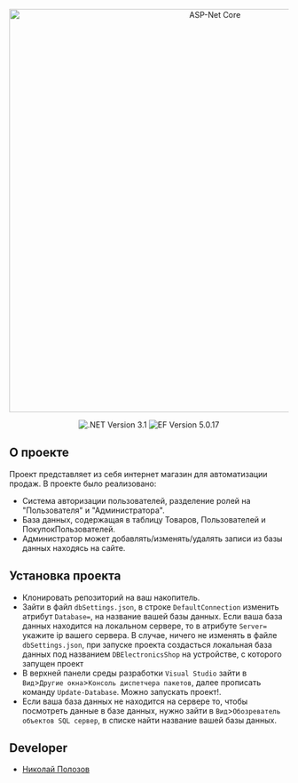 <p align="center">
      <img src="https://i.ibb.co/pRDgdhZ/img.png" alt="ASP-Net Core" width="726">
</p>

<p align="center">
   <img src="https://img.shields.io/badge/.NETCore-3.1-brightgreen" alt=".NET Version 3.1">
   <img src="https://img.shields.io/badge/EF%20Version-5.0.17-blue" alt="EF Version 5.0.17">
</p>

## О проекте

Проект представляет из себя интернет магазин для автоматизации продаж. В проекте было реализовано:
- Система авторизации пользователей, разделение ролей на "Пользователя" и "Администратора".
- База данных, содержащая в таблицу Товаров, Пользователей и ПокупокПользователей.
- Администратор может добавлять/изменять/удалять записи из базы данных находясь на сайте.

## Установка проекта

- Клонировать репозиторий на ваш накопитель.
- Зайти в файл `dbSettings.json`, в строке `DefaultConnection` изменить атрибут `Database=`, на название вашей базы данных. Если ваша база данных находится на локальном сервере, то в атрибуте `Server=` укажите ip вашего сервера. В случае, ничего не изменять в файле `dbSettings.json`, при запуске проекта создасться локальная база данных под названием `DBElectronicsShop` на устройстве, с которого запущен проект
- В верхней панели среды разработки `Visual Studio` зайти в `Вид`>`Другие окна`>`Консоль диспетчера пакетов`, далее прописать команду `Update-Database`. Можно запускать проект!.
- Если ваша база данных не находится на сервере то, чтобы посмотреть данные в базе данных, нужно зайти в `Вид`>`Обозреватель объектов SQL сервер`, в списке найти название вашей базы данных.

## Developer

- [Николай Полозов](https://github.com/Derto8)
